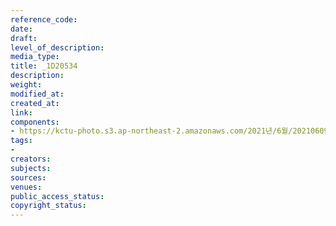 ```yaml
---
reference_code: 
date: 
draft: 
level_of_description: 
media_type: 
title: _1D20534
description: 
weight: 
modified_at: 
created_at: 
link: 
components:
- https://kctu-photo.s3.ap-northeast-2.amazonaws.com/2021년/6월/20210609_산재사망+노동자+추모분향소+및+농성장+설치/_1D20534.jpg
tags:
- 
creators: 
subjects: 
sources: 
venues: 
public_access_status: 
copyright_status: 
---
```

